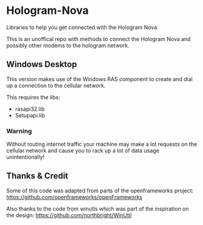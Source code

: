 # Hologram-Nova
Libraries to help you get connected with the Hologram Nova 

This is an unoffical repo with methods to connect the Hologram Nova and possibly other modems to the hologram network.

## Windows Desktop
This version makes use of the Windows RAS component to create and dial up a connection to the cellular network.

This requires the libs:
 * rasapi32.lib
 * Setupapi.lib

### Warning 
Without routing internet traffic your machine may make a lot requests on the cellular network and cause you to rack up a lot of data usage unintentionally!

## Thanks & Credit
Some of this code was adapted from parts of the openframeworks project: https://github.com/openframeworks/openFrameworks

Also thanks to the code from winutls which was part of the inspiration on the design: https://github.com/northbright/WinUtil
